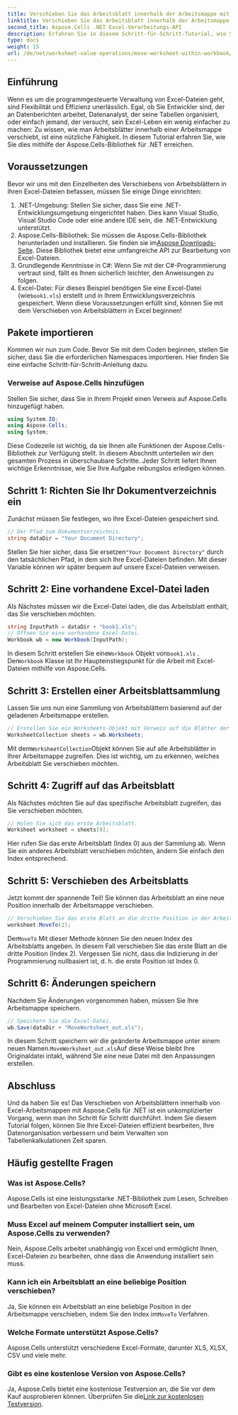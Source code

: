 ```yaml
---
title: Verschieben Sie das Arbeitsblatt innerhalb der Arbeitsmappe mit Aspose.Cells
linktitle: Verschieben Sie das Arbeitsblatt innerhalb der Arbeitsmappe mit Aspose.Cells
second_title: Aspose.Cells .NET Excel-Verarbeitungs-API
description: Erfahren Sie in diesem Schritt-für-Schritt-Tutorial, wie Sie mit Aspose.Cells für .NET Arbeitsblätter in Excel-Arbeitsmappen verschieben. Verbessern Sie Ihre Excel-Dateiverwaltung.
type: docs
weight: 15
url: /de/net/worksheet-value-operations/move-worksheet-within-workbook/
---
```

## Einführung
Wenn es um die programmgesteuerte Verwaltung von Excel-Dateien geht, sind Flexibilität und Effizienz unerlässlich. Egal, ob Sie Entwickler sind, der an Datenberichten arbeitet, Datenanalyst, der seine Tabellen organisiert, oder einfach jemand, der versucht, sein Excel-Leben ein wenig einfacher zu machen: Zu wissen, wie man Arbeitsblätter innerhalb einer Arbeitsmappe verschiebt, ist eine nützliche Fähigkeit. In diesem Tutorial erfahren Sie, wie Sie dies mithilfe der Aspose.Cells-Bibliothek für .NET erreichen. 
## Voraussetzungen
Bevor wir uns mit den Einzelheiten des Verschiebens von Arbeitsblättern in Ihren Excel-Dateien befassen, müssen Sie einige Dinge einrichten:
1. .NET-Umgebung: Stellen Sie sicher, dass Sie eine .NET-Entwicklungsumgebung eingerichtet haben. Dies kann Visual Studio, Visual Studio Code oder eine andere IDE sein, die .NET-Entwicklung unterstützt.
2. Aspose.Cells-Bibliothek: Sie müssen die Aspose.Cells-Bibliothek herunterladen und installieren. Sie finden sie im[Aspose Downloads-Seite](https://releases.aspose.com/cells/net/). Diese Bibliothek bietet eine umfangreiche API zur Bearbeitung von Excel-Dateien.
3. Grundlegende Kenntnisse in C#: Wenn Sie mit der C#-Programmierung vertraut sind, fällt es Ihnen sicherlich leichter, den Anweisungen zu folgen.
4.  Excel-Datei: Für dieses Beispiel benötigen Sie eine Excel-Datei (wie`book1.xls`) erstellt und in Ihrem Entwicklungsverzeichnis gespeichert.
Wenn diese Voraussetzungen erfüllt sind, können Sie mit dem Verschieben von Arbeitsblättern in Excel beginnen!
## Pakete importieren 
Kommen wir nun zum Code. Bevor Sie mit dem Coden beginnen, stellen Sie sicher, dass Sie die erforderlichen Namespaces importieren. Hier finden Sie eine einfache Schritt-für-Schritt-Anleitung dazu.
### Verweise auf Aspose.Cells hinzufügen
Stellen Sie sicher, dass Sie in Ihrem Projekt einen Verweis auf Aspose.Cells hinzugefügt haben.
```csharp
using System.IO;
using Aspose.Cells;
using System;
```
Diese Codezeile ist wichtig, da sie Ihnen alle Funktionen der Aspose.Cells-Bibliothek zur Verfügung stellt.
In diesem Abschnitt unterteilen wir den gesamten Prozess in überschaubare Schritte. Jeder Schritt liefert Ihnen wichtige Erkenntnisse, wie Sie Ihre Aufgabe reibungslos erledigen können.
## Schritt 1: Richten Sie Ihr Dokumentverzeichnis ein
Zunächst müssen Sie festlegen, wo Ihre Excel-Dateien gespeichert sind.
```csharp
// Der Pfad zum Dokumentverzeichnis.
string dataDir = "Your Document Directory";
```
 Stellen Sie hier sicher, dass Sie ersetzen`"Your Document Directory"` durch den tatsächlichen Pfad, in dem sich Ihre Excel-Dateien befinden. Mit dieser Variable können wir später bequem auf unsere Excel-Dateien verweisen.
## Schritt 2: Eine vorhandene Excel-Datei laden
Als Nächstes müssen wir die Excel-Datei laden, die das Arbeitsblatt enthält, das Sie verschieben möchten.
```csharp
string InputPath = dataDir + "book1.xls";
// Öffnen Sie eine vorhandene Excel-Datei.
Workbook wb = new Workbook(InputPath);
```
 In diesem Schritt erstellen Sie eine`Workbook` Objekt von`book1.xls` . Der`Workbook` Klasse ist Ihr Haupteinstiegspunkt für die Arbeit mit Excel-Dateien mithilfe von Aspose.Cells.
## Schritt 3: Erstellen einer Arbeitsblattsammlung
Lassen Sie uns nun eine Sammlung von Arbeitsblättern basierend auf der geladenen Arbeitsmappe erstellen.
```csharp
// Erstellen Sie ein Worksheets-Objekt mit Verweis auf die Blätter der Arbeitsmappe.
WorksheetCollection sheets = wb.Worksheets;
```
 Mit dem`WorksheetCollection`Objekt können Sie auf alle Arbeitsblätter in Ihrer Arbeitsmappe zugreifen. Dies ist wichtig, um zu erkennen, welches Arbeitsblatt Sie verschieben möchten.
## Schritt 4: Zugriff auf das Arbeitsblatt
Als Nächstes möchten Sie auf das spezifische Arbeitsblatt zugreifen, das Sie verschieben möchten.
```csharp
// Holen Sie sich das erste Arbeitsblatt.
Worksheet worksheet = sheets[0];
```
Hier rufen Sie das erste Arbeitsblatt (Index 0) aus der Sammlung ab. Wenn Sie ein anderes Arbeitsblatt verschieben möchten, ändern Sie einfach den Index entsprechend.
## Schritt 5: Verschieben des Arbeitsblatts
Jetzt kommt der spannende Teil! Sie können das Arbeitsblatt an eine neue Position innerhalb der Arbeitsmappe verschieben.
```csharp
// Verschieben Sie das erste Blatt an die dritte Position in der Arbeitsmappe.
worksheet.MoveTo(2);
```
 Der`MoveTo` Mit dieser Methode können Sie den neuen Index des Arbeitsblatts angeben. In diesem Fall verschieben Sie das erste Blatt an die dritte Position (Index 2). Vergessen Sie nicht, dass die Indizierung in der Programmierung nullbasiert ist, d. h. die erste Position ist Index 0.
## Schritt 6: Änderungen speichern
Nachdem Sie Änderungen vorgenommen haben, müssen Sie Ihre Arbeitsmappe speichern.
```csharp
// Speichern Sie die Excel-Datei.
wb.Save(dataDir + "MoveWorksheet_out.xls");
```
 In diesem Schritt speichern wir die geänderte Arbeitsmappe unter einem neuen Namen.`MoveWorksheet_out.xls`Auf diese Weise bleibt Ihre Originaldatei intakt, während Sie eine neue Datei mit den Anpassungen erstellen.
## Abschluss
Und da haben Sie es! Das Verschieben von Arbeitsblättern innerhalb von Excel-Arbeitsmappen mit Aspose.Cells für .NET ist ein unkomplizierter Vorgang, wenn man ihn Schritt für Schritt durchführt. Indem Sie diesem Tutorial folgen, können Sie Ihre Excel-Dateien effizient bearbeiten, Ihre Datenorganisation verbessern und beim Verwalten von Tabellenkalkulationen Zeit sparen.
## Häufig gestellte Fragen
### Was ist Aspose.Cells?  
Aspose.Cells ist eine leistungsstarke .NET-Bibliothek zum Lesen, Schreiben und Bearbeiten von Excel-Dateien ohne Microsoft Excel.
### Muss Excel auf meinem Computer installiert sein, um Aspose.Cells zu verwenden?  
Nein, Aspose.Cells arbeitet unabhängig von Excel und ermöglicht Ihnen, Excel-Dateien zu bearbeiten, ohne dass die Anwendung installiert sein muss.
### Kann ich ein Arbeitsblatt an eine beliebige Position verschieben?  
 Ja, Sie können ein Arbeitsblatt an eine beliebige Position in der Arbeitsmappe verschieben, indem Sie den Index im`MoveTo` Verfahren.
### Welche Formate unterstützt Aspose.Cells?  
Aspose.Cells unterstützt verschiedene Excel-Formate, darunter XLS, XLSX, CSV und viele mehr.
### Gibt es eine kostenlose Version von Aspose.Cells?  
Ja, Aspose.Cells bietet eine kostenlose Testversion an, die Sie vor dem Kauf ausprobieren können. Überprüfen Sie die[Link zur kostenlosen Testversion](https://releases.aspose.com/).